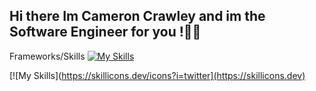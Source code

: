 ## Hi there Im Cameron Crawley and im the Software Engineer for you !👋😄

Frameworks/Skills
[![My Skills](https://skillicons.dev/icons?i=js,nodejs,html,css,mongodb,appwrite,vscode,npm)](https://skillicons.dev)




[![My Skills](https://skillicons.dev/icons?i=twitter](https://skillicons.dev)
